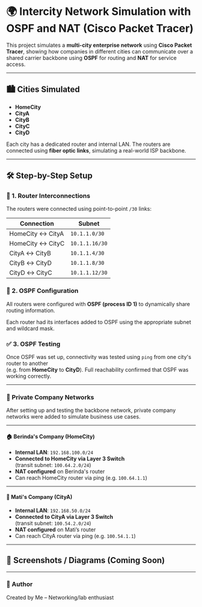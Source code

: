 # 🌍 Intercity Network Simulation with OSPF and NAT (Cisco Packet Tracer)

This project simulates a **multi-city enterprise network** using **Cisco Packet Tracer**, showing how companies in different cities can communicate over a shared carrier backbone using **OSPF** for routing and **NAT** for service access.

---

## 🏙️ Cities Simulated

- **HomeCity**
- **CityA**
- **CityB**
- **CityC**
- **CityD**

Each city has a dedicated router and internal LAN. The routers are connected using **fiber optic links**, simulating a real-world ISP backbone.

---

## 🛠️ Step-by-Step Setup

### 🔌 1. Router Interconnections

The routers were connected using point-to-point `/30` links:

| Connection            | Subnet         |
|------------------------|----------------|
| HomeCity ↔ CityA       | `10.1.1.0/30`   |
| HomeCity ↔ CityC       | `10.1.1.16/30`  |
| CityA ↔ CityB          | `10.1.1.4/30`   |
| CityB ↔ CityD          | `10.1.1.8/30`   |
| CityD ↔ CityC          | `10.1.1.12/30`  |

### 🔁 2. OSPF Configuration

All routers were configured with **OSPF (process ID 1)** to dynamically share routing information.

Each router had its interfaces added to OSPF using the appropriate subnet and wildcard mask.

### ✅ 3. OSPF Testing

Once OSPF was set up, connectivity was tested using `ping` from one city's router to another  
(e.g. from **HomeCity** to **CityD**). Full reachability confirmed that OSPF was working correctly.

---

### 🏢 Private Company Networks

After setting up and testing the backbone network, private company networks were added to simulate business use cases.

---

#### 🏠 Berinda's Company (HomeCity)

- **Internal LAN**: `192.168.100.0/24`  
- **Connected to HomeCity via Layer 3 Switch**  
  (transit subnet: `100.64.2.0/24`)
- **NAT configured** on Berinda's router
- Can reach HomeCity router via ping (e.g. `100.64.1.1`)

---

#### 🏢 Mati's Company (CityA)

- **Internal LAN**: `192.168.50.0/24`  
- **Connected to CityA via Layer 3 Switch**  
  (transit subnet: `100.54.2.0/24`)
- **NAT configured** on Mati’s router
- Can reach CityA router via ping (e.g. `100.54.1.1`)

---

## 📸 Screenshots / Diagrams (Coming Soon)



---

### 👤 Author

Created by Me – Networking/lab enthusiast

